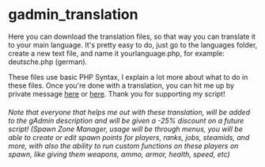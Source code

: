 # gadmin_translation

Here you can download the translation files, so that way you can translate it to your main language.
It's pretty easy to do, just go to the languages folder, create a new text file, and name it yourlanguage.php, for example: deutsche.php (german).

These files use basic PHP Syntax, I explain a lot more about what to do in these files. Once you're done with a translation, you can hit me up by private message [here](https://www.gmodstore.com/users/view/76561198089591726) or [here](http://steamcommunity.com/id/Fitz_Simmons/).
Thank you for supporting my script!

###### Note that everyone that helps me out with these translation, will be added to the gAdmin description and will be given a -25% discount on a future script! (Spawn Zone Manager, usage will be through menus, you will be able to create or edit spawn points for players, ranks, jobs, steamids, and more, with also the ability to run custom functions on these players on spawn, like giving them weapons, ammo, armor, health, speed, etc)
